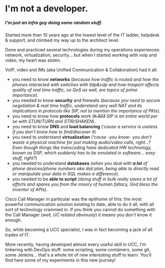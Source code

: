 I'm not a developer.
====================
##### I'm just an infra guy doing some random stuff.

Started more than 10 years ago at the lowest level of the IT ladder, helpdesk & support, and climbed my way up to the architect level.

Done and practiced several technologies during my operations experiences: network, virtualization, security... but when I started working with voip and video, my heart was stolen.

VoIP, video and IMs (aka Unified Communication & Collaboration) had it all:
* you need to know **networks** (_because how traffic is routed and how the phones interacted with switches with lldp&cdp and how trasport affects quality of real time traffic, so QoS as well, are topics of prime importance_).
* you needed to know **security** and firewalls (_because you need to secure negotiation & real time traffic, understand very well NAT and its implications in protocols like SIP, not to mention the importance of PKIs_).
* you need to know how **protocols** work (_~~h.323~~ SIP is an entire world per se with STUN/TURN and STIR/SHAKEN_).
* you need to know **DNS** and **load balancing** (_'cause a service is useless if you don't know how to find/discover it_)
* you need to understand **virtualization** (_'cause -you know- you don't waste a physical machine for just making audio/video calls, right...? Even though things like transcoding have dedicated HW technology, known as DSP, which suddenly has to be emulated in software... easy stuff, right?_)
* you needed to understand **databases** (_when you deal with **a lot** of phone devices/phone numbers aka dial plan, being able to directly read or manipulate your data in SQL makes a difference_).
* you needed to be **able to script** (_doing stuff in bulk really saves a lot of efforts and spares you from the misery of human fallacy, God bless the inventor of APIs_).

Cisco Call Manager in particular was the epithome of this: the most powerful communication solution existing to date, able to do it all, with all sort of technology crammed in. If you think you cannot do something with the Call Manager (_well, UC related obviously_) it means you don't know it enough.

So, while becoming a UCC specialist, I was in fact becoming a jack of all trades of IT.

More recently, having developed almost every useful skill in UCC, I'm tinkering with DevOps stuff: some scripting, some containers, some git, some Jenkins... that's a whole lot of new interesting stuff to learn. You'll find here some of my experiments in this new journey!
